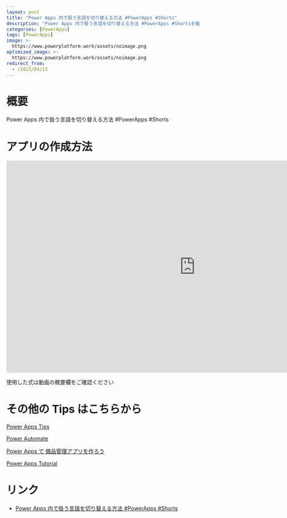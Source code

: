 ```yaml
---
layout: post
title: "Power Apps 内で扱う言語を切り替える方法 #PowerApps #Shorts"
description: "Power Apps 内で扱う言語を切り替える方法 #PowerApps #Shortsを動画で分かりやすく解説"
categories: [PowerApps]
tags: [PowerApps]
image: >-
  https://www.powerplatform.work/assets/noimage.png
optimized_image: >-
  https://www.powerplatform.work/assets/noimage.png
redirect_from:
  - /2023/04/13
---
```



#  概要

Power Apps 内で扱う言語を切り替える方法 #PowerApps #Shorts


# アプリの作成方法

<iframe width="983" height="553" src="https://www.youtube.com/embed/f-_BGZxnXuM" title="YouTube video player" frameborder="0" allow="accelerometer; autoplay; clipboard-write; encrypted-media; gyroscope; picture-in-picture" allowfullscreen></iframe>


使用した式は動画の概要欄をご確認ください


# その他の Tips はこちらから

[Power Apps Tips](https://www.youtube.com/watch?v=VrAQf3JQ7yM&list=PLVhFi1fb3DqakSLVMn22DDcySXh9jtzi- )


[Power Automate](https://www.youtube.com/watch?v=-YnJYT0ASEM&list=PLVhFi1fb3Dqbzic6GieqnLFgD3aTj-eHA)


[Power Apps で 備品管理アプリを作ろう](https://www.youtube.com/playlist?list=PLVhFi1fb3DqZM3HKb8Hea6XEL96990Fyn)


[Power Apps Tutorial](https://www.youtube.com/playlist?list=PLVhFi1fb3DqalxpL974VvAJvV4iWoSbe_)


# リンク


- [Power Apps 内で扱う言語を切り替える方法 #PowerApps #Shorts](https://www.youtube.com/watch?v=f-_BGZxnXuM)

